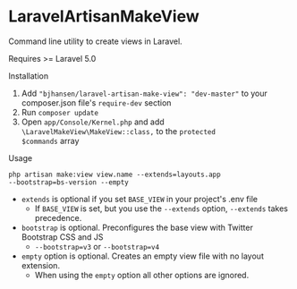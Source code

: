 # LaravelArtisanMakeView

Command line utility to create views in Laravel.

Requires >= Laravel 5.0

Installation
1. Add <code>"bjhansen/laravel-artisan-make-view": "dev-master"</code> to your composer.json file's <code>require-dev</code> section
2. Run <code>composer update</code>
3. Open <code>app/Console/Kernel.php</code> and add <code>\LaravelMakeView\MakeView::class,</code> to the <code>protected $commands</code> array

Usage

<code>php artisan make:view view.name --extends=layouts.app --bootstrap=bs-version --empty</code>

- <code>extends</code> is optional if you set <code>BASE_VIEW</code> in your project's .env file
    - If <code>BASE_VIEW</code> is set, but you use the <code>--extends</code> option, <code>--extends</code> takes precedence.
- <code>bootstrap</code> is optional. Preconfigures the base view with Twitter Bootstrap CSS and JS
    - <code>--bootstrap=v3</code> or <code>--bootstrap=v4</code>
- <code>empty</code> option is optional. Creates an empty view file with no layout extension.
    - When using the <code>empty</code> option all other options are ignored.
